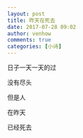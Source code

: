 ```yaml
---
layout: post
title: 昨天在死去
date: 2017-07-28 09:02
author: venhow
comments: true
categories: [小诗]
---
```

日子一天一天的过

没有尽头

但是人

在昨天

已经死去
